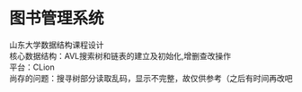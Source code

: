 # 图书管理系统
山东大学数据结构课程设计  
核心数据结构：AVL搜索树和链表的建立及初始化,增删查改操作  
平台：CLion  
尚存的问题：搜寻树部分读取乱码，显示不完整，故仅供参考（之后有时间再改吧  
